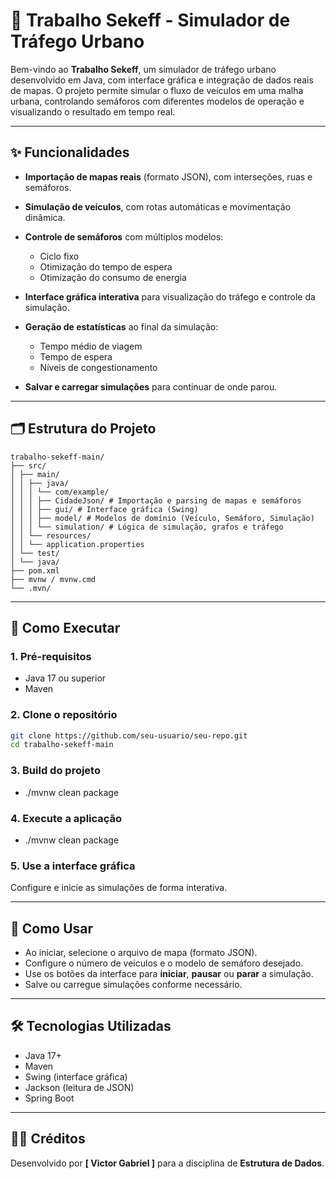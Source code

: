 # 🚦 Trabalho Sekeff - Simulador de Tráfego Urbano

Bem-vindo ao **Trabalho Sekeff**, um simulador de tráfego urbano desenvolvido em Java, com interface gráfica e integração de dados reais de mapas. O projeto permite simular o fluxo de veículos em uma malha urbana, controlando semáforos com diferentes modelos de operação e visualizando o resultado em tempo real.

---

## ✨ Funcionalidades

* **Importação de mapas reais** (formato JSON), com interseções, ruas e semáforos.
* **Simulação de veículos**, com rotas automáticas e movimentação dinâmica.
* **Controle de semáforos** com múltiplos modelos:

  * Ciclo fixo
  * Otimização do tempo de espera
  * Otimização do consumo de energia
* **Interface gráfica interativa** para visualização do tráfego e controle da simulação.
* **Geração de estatísticas** ao final da simulação:

  * Tempo médio de viagem
  * Tempo de espera
  * Níveis de congestionamento
* **Salvar e carregar simulações** para continuar de onde parou.

---

## 🗂️ Estrutura do Projeto

```
trabalho-sekeff-main/
├── src/
│ ├── main/
│ │ ├── java/
│ │ │ └── com/example/
│ │ │ ├── CidadeJson/ # Importação e parsing de mapas e semáforos
│ │ │ ├── gui/ # Interface gráfica (Swing)
│ │ │ ├── model/ # Modelos de domínio (Veículo, Semáforo, Simulação)
│ │ │ └── simulation/ # Lógica de simulação, grafos e tráfego
│ │ └── resources/
│ │ └── application.properties
│ └── test/
│ └── java/
├── pom.xml
├── mvnw / mvnw.cmd
└── .mvn/
```

---

## 🚀 Como Executar

### 1. Pré-requisitos

* Java 17 ou superior
* Maven

### 2. Clone o repositório

```bash
git clone https://github.com/seu-usuario/seu-repo.git
cd trabalho-sekeff-main
```

### 3. Build do projeto

* ./mvnw clean package

### 4. Execute a aplicação

* ./mvnw clean package

### 5. Use a interface gráfica

Configure e inicie as simulações de forma interativa.

---

## 🧭 Como Usar

* Ao iniciar, selecione o arquivo de mapa (formato JSON).
* Configure o número de veículos e o modelo de semáforo desejado.
* Use os botões da interface para **iniciar**, **pausar** ou **parar** a simulação.
* Salve ou carregue simulações conforme necessário.

---

## 🛠️ Tecnologias Utilizadas

* Java 17+
* Maven
* Swing (interface gráfica)
* Jackson (leitura de JSON)
* Spring Boot

---

## 👨‍💻 Créditos

Desenvolvido por **\[ Victor Gabriel ]** para a disciplina de **Estrutura de Dados**.
